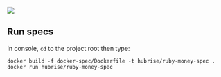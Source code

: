 ![](https://github.com/hubrise/ruby-money/workflows/spec/badge.svg)

## Run specs

In console, `cd` to the project root then type:

```shell
docker build -f docker-spec/Dockerfile -t hubrise/ruby-money-spec .
docker run hubrise/ruby-money-spec
```
